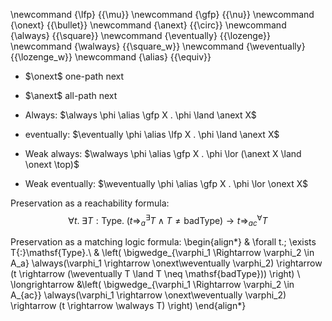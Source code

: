 \newcommand {\lfp}         {{\mu}}
\newcommand {\gfp}         {{\nu}}
\newcommand {\onext}       {{\bullet}}
\newcommand {\anext}       {{\circ}}
\newcommand {\always}      {{\square}}
\newcommand {\eventually}  {{\lozenge}}
\newcommand {\walways}     {{\square_w}}
\newcommand {\weventually} {{\lozenge_w}}
\newcommand {\alias}       {{\equiv}}

* $\onext$ one-path next
* $\anext$ all-path next

* Always:           $\always      \phi \alias \gfp X . \phi \land \anext X$
* eventually:       $\eventually  \phi \alias \lfp X . \phi \land \anext X$
* Weak always:      $\walways     \phi \alias \gfp X . \phi \lor (\anext X \land \onext \top)$
* Weak eventually:  $\weventually \phi \alias \gfp X . \phi \lor \onext X$

Preservation as a reachability formula:
$$ \forall t.\; \exists T{:}\mathsf{Type}.\; (t \Rightarrow_a^\exists T \land T \neq \mathsf{badType}) \longrightarrow t \Rightarrow_{ac}^\forall T $$

Preservation as a matching logic formula:
\begin{align*}
& \forall t.\; \exists T{:}\mathsf{Type}.\\
& \left( \bigwedge_{\varphi_1 \Rightarrow \varphi_2 \in A_a} \always(\varphi_1 \rightarrow \onext\weventually \varphi_2) \rightarrow (t \rightarrow (\weventually T \land T \neq \mathsf{badType})) \right) \\
\longrightarrow &\left( \bigwedge_{\varphi_1 \Rightarrow \varphi_2 \in A_{ac}} \always(\varphi_1 \rightarrow \onext\weventually \varphi_2) \rightarrow (t \rightarrow \walways T) \right)
\end{align*}
